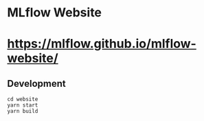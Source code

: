 # MLflow Website

# https://mlflow.github.io/mlflow-website/

## Development

```
cd website
yarn start
yarn build
```
